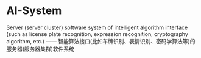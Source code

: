 # AI-System
Server (server cluster) software system of intelligent algorithm interface (such as license plate recognition, expression recognition, cryptography algorithm, etc.) —— 智能算法接口(比如车牌识别、表情识别、密码学算法等)的服务器(服务器集群)软件系统
